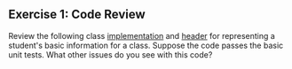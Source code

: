 ## Exercise 1: Code Review

Review the following class [implementation](student.cpp) and [header](student.hpp) for representing a student's basic information for a class.
Suppose the code passes the basic unit tests.
What other issues do you see with this code?
